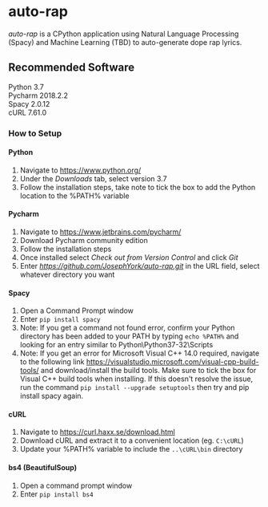 # auto-rap
*auto-rap* is a CPython application using Natural Language Processing (Spacy) and Machine Learning (TBD) to auto-generate dope rap lyrics.

## Recommended Software
Python 3.7  
Pycharm 2018.2.2  
Spacy 2.0.12  
cURL 7.61.0  

### How to Setup 
#### Python
1. Navigate to https://www.python.org/
2. Under the *Downloads* tab, select version 3.7
3. Follow the installation steps, take note to tick the box to add the Python location to the %PATH% variable

#### Pycharm
1. Navigate to https://www.jetbrains.com/pycharm/
2. Download Pycharm community edition
3. Follow the installation steps
4. Once installed select *Check out from Version Control* and click *Git*
5. Enter *https://github.com/JosephYork/auto-rap.git* in the URL field, select whatever directory you want

#### Spacy
1. Open a Command Prompt window
2. Enter `pip install spacy`  
3. Note: If you get a command not found error, confirm your Python directory has been added to your PATH by typing `echo %PATH%` and looking for an entry similar to Python\Python37-32\Scripts  
4. Note: If you get an error for Microsoft Visual C++ 14.0 required, navigate to the following link https://visualstudio.microsoft.com/visual-cpp-build-tools/ and download/install the build tools. Make sure to tick the box for Visual C++ build tools when installing. If this doesn't resolve the issue, run the command `pip install --upgrade setuptools` then try and pip install spacy again.  
  
#### cURL
1. Navigate to https://curl.haxx.se/download.html
2. Download cURL and extract it to a convenient location (eg. `C:\cURL`)
3. Update your %PATH% variable to include the `..\cURL\bin` directory

#### bs4 (BeautifulSoup)
1. Open a command prompt window
2. Enter `pip install bs4`
